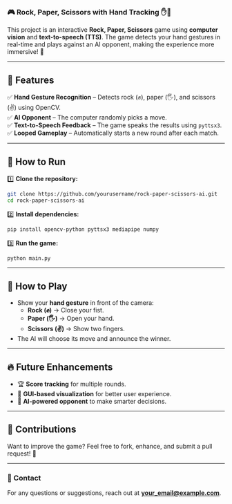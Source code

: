 ### 🎮 Rock, Paper, Scissors with Hand Tracking ✋🤖  

This project is an interactive **Rock, Paper, Scissors** game using **computer vision** and **text-to-speech (TTS)**. The game detects your hand gestures in real-time and plays against an AI opponent, making the experience more immersive! 🚀  

---

## 📌 Features  
✅ **Hand Gesture Recognition** – Detects rock (✊), paper (🖐️), and scissors (✌️) using OpenCV.  
✅ **AI Opponent** – The computer randomly picks a move.  
✅ **Text-to-Speech Feedback** – The game speaks the results using `pyttsx3`.  
✅ **Looped Gameplay** – Automatically starts a new round after each match.  

---

## 🚀 How to Run  
1️⃣ **Clone the repository:**  
```bash
git clone https://github.com/yourusername/rock-paper-scissors-ai.git
cd rock-paper-scissors-ai
```
2️⃣ **Install dependencies:**  
```bash
pip install opencv-python pyttsx3 mediapipe numpy
```
3️⃣ **Run the game:**  
```bash
python main.py
```

---

## 🎯 How to Play  
- Show your **hand gesture** in front of the camera:  
  - **Rock (✊)** → Close your fist.  
  - **Paper (🖐️)** → Open your hand.  
  - **Scissors (✌️)** → Show two fingers.  
- The AI will choose its move and announce the winner.  

---

## 🔥 Future Enhancements  
- 🏆 **Score tracking** for multiple rounds.  
- 🎨 **GUI-based visualization** for better user experience.  
- 🧠 **AI-powered opponent** to make smarter decisions.  

---

## 🤝 Contributions  
Want to improve the game? Feel free to fork, enhance, and submit a pull request! 🚀  

---

### 📧 Contact  
For any questions or suggestions, reach out at **[your_email@example.com](mailto:abolfazlsli911@gmail.com)**.